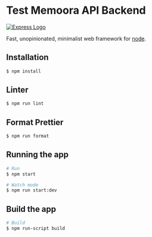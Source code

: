 # Test Memoora API Backend

[![Express Logo](https://i.cloudup.com/zfY6lL7eFa-3000x3000.png)](http://expressjs.com/)

Fast, unopinionated, minimalist web framework for [node](http://nodejs.org).

## Installation

```bash
$ npm install
```
## Linter
```bash
$ npm run lint
```

## Format Prettier
```bash
$ npm run format
```

## Running the app

```bash
# Run
$ npm start
```

```bash
# Watch mode
$ npm run start:dev
```

## Build the app

```bash
# Build
$ npm run-script build
```
